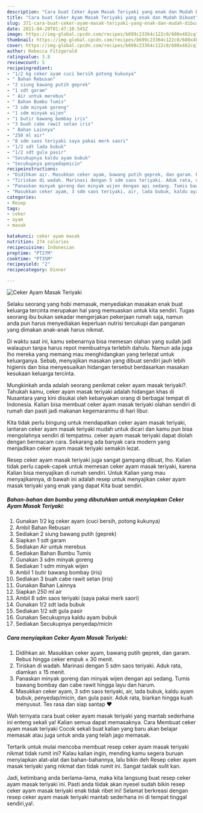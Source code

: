 ```yaml
---
description: "Cara buat Ceker Ayam Masak Teriyaki yang enak dan Mudah Dibuat"
title: "Cara buat Ceker Ayam Masak Teriyaki yang enak dan Mudah Dibuat"
slug: 371-cara-buat-ceker-ayam-masak-teriyaki-yang-enak-dan-mudah-dibuat
date: 2021-04-20T01:47:10.545Z
image: https://img-global.cpcdn.com/recipes/b699c23364c122c0/680x482cq70/ceker-ayam-masak-teriyaki-foto-resep-utama.jpg
thumbnail: https://img-global.cpcdn.com/recipes/b699c23364c122c0/680x482cq70/ceker-ayam-masak-teriyaki-foto-resep-utama.jpg
cover: https://img-global.cpcdn.com/recipes/b699c23364c122c0/680x482cq70/ceker-ayam-masak-teriyaki-foto-resep-utama.jpg
author: Rebecca Fitzgerald
ratingvalue: 3.8
reviewcount: 5
recipeingredient:
- "1/2 kg ceker ayam cuci bersih potong kukunya"
- " Bahan Rebusan"
- "2 siung bawang putih geprek"
- "1 sdt garam"
- " Air untuk merebus"
- " Bahan Bumbu Tumis"
- "3 sdm minyak goreng"
- "1 sdm minyak wijen"
- "1 butir bawang bombay iris"
- "3 buah cabe rawit setan iris"
- " Bahan Lainnya"
- "250 ml air"
- "8 sdm saos teriyaki saya pakai merk saori"
- "1/2 sdt lada bubuk"
- "1/2 sdt gula pasir"
- "Secukupnya kaldu ayam bubuk"
- "Secukupnya penyedapmicin"
recipeinstructions:
- "Didihkan air. Masukkan ceker ayam, bawang putih geprek, dan garam. Rebus hingga ceker empuk ± 30 menit."
- "Tiriskan di wadah. Marinasi dengan 5 sdm saos teriyaki. Aduk rata, diamkan ± 15 menit."
- "Panaskan minyak goreng dan minyak wijen dengan api sedang. Tumis bawang bombay dan cabe rawit hingga layu dan harum."
- "Masukkan ceker ayam, 3 sdm saos teriyaki, air, lada bubuk, kaldu ayam bubuk, penyedap/micin, dan gula pasir. Aduk rata, biarkan hingga kuah menyusut. Tes rasa dan siap santap ❤"
categories:
- Resep
tags:
- ceker
- ayam
- masak

katakunci: ceker ayam masak 
nutrition: 274 calories
recipecuisine: Indonesian
preptime: "PT27M"
cooktime: "PT35M"
recipeyield: "2"
recipecategory: Dinner

---
```



![Ceker Ayam Masak Teriyaki](https://img-global.cpcdn.com/recipes/b699c23364c122c0/680x482cq70/ceker-ayam-masak-teriyaki-foto-resep-utama.jpg)

Selaku seorang yang hobi memasak, menyediakan masakan enak buat keluarga tercinta merupakan hal yang memuaskan untuk kita sendiri. Tugas seorang ibu bukan sekadar mengerjakan pekerjaan rumah saja, namun anda pun harus menyediakan keperluan nutrisi tercukupi dan panganan yang dimakan anak-anak harus nikmat.

Di waktu  saat ini, kamu sebenarnya bisa memesan olahan yang sudah jadi walaupun tanpa harus repot membuatnya terlebih dahulu. Namun ada juga lho mereka yang memang mau menghidangkan yang terlezat untuk keluarganya. Sebab, menyajikan masakan yang dibuat sendiri jauh lebih higienis dan bisa menyesuaikan hidangan tersebut berdasarkan masakan kesukaan keluarga tercinta. 



Mungkinkah anda adalah seorang penikmat ceker ayam masak teriyaki?. Tahukah kamu, ceker ayam masak teriyaki adalah hidangan khas di Nusantara yang kini disukai oleh kebanyakan orang di berbagai tempat di Indonesia. Kalian bisa membuat ceker ayam masak teriyaki olahan sendiri di rumah dan pasti jadi makanan kegemaranmu di hari libur.

Kita tidak perlu bingung untuk mendapatkan ceker ayam masak teriyaki, lantaran ceker ayam masak teriyaki mudah untuk dicari dan kamu pun bisa mengolahnya sendiri di tempatmu. ceker ayam masak teriyaki dapat diolah dengan bermacam cara. Sekarang ada banyak cara modern yang menjadikan ceker ayam masak teriyaki semakin lezat.

Resep ceker ayam masak teriyaki juga sangat gampang dibuat, lho. Kalian tidak perlu capek-capek untuk memesan ceker ayam masak teriyaki, karena Kalian bisa menyajikan di rumah sendiri. Untuk Kalian yang mau menyajikannya, di bawah ini adalah resep untuk menyajikan ceker ayam masak teriyaki yang enak yang dapat Kita buat sendiri.

<!--inarticleads1-->

##### Bahan-bahan dan bumbu yang dibutuhkan untuk menyiapkan Ceker Ayam Masak Teriyaki:

1. Gunakan 1/2 kg ceker ayam (cuci bersih, potong kukunya)
1. Ambil  Bahan Rebusan
1. Sediakan 2 siung bawang putih (geprek)
1. Siapkan 1 sdt garam
1. Sediakan  Air untuk merebus
1. Sediakan  Bahan Bumbu Tumis
1. Gunakan 3 sdm minyak goreng
1. Sediakan 1 sdm minyak wijen
1. Ambil 1 butir bawang bombay (iris)
1. Sediakan 3 buah cabe rawit setan (iris)
1. Gunakan  Bahan Lainnya
1. Siapkan 250 ml air
1. Ambil 8 sdm saos teriyaki (saya pakai merk saori)
1. Gunakan 1/2 sdt lada bubuk
1. Sediakan 1/2 sdt gula pasir
1. Gunakan Secukupnya kaldu ayam bubuk
1. Sediakan Secukupnya penyedap/micin




<!--inarticleads2-->

##### Cara menyiapkan Ceker Ayam Masak Teriyaki:

1. Didihkan air. Masukkan ceker ayam, bawang putih geprek, dan garam. Rebus hingga ceker empuk ± 30 menit.
1. Tiriskan di wadah. Marinasi dengan 5 sdm saos teriyaki. Aduk rata, diamkan ± 15 menit.
1. Panaskan minyak goreng dan minyak wijen dengan api sedang. Tumis bawang bombay dan cabe rawit hingga layu dan harum.
1. Masukkan ceker ayam, 3 sdm saos teriyaki, air, lada bubuk, kaldu ayam bubuk, penyedap/micin, dan gula pasir. Aduk rata, biarkan hingga kuah menyusut. Tes rasa dan siap santap ❤




Wah ternyata cara buat ceker ayam masak teriyaki yang mantab sederhana ini enteng sekali ya! Kalian semua dapat memasaknya. Cara Membuat ceker ayam masak teriyaki Cocok sekali buat kalian yang baru akan belajar memasak atau juga untuk anda yang telah jago memasak.

Tertarik untuk mulai mencoba membuat resep ceker ayam masak teriyaki nikmat tidak rumit ini? Kalau kalian ingin, mending kamu segera buruan menyiapkan alat-alat dan bahan-bahannya, lalu bikin deh Resep ceker ayam masak teriyaki yang nikmat dan tidak rumit ini. Sangat taidak sulit kan. 

Jadi, ketimbang anda berlama-lama, maka kita langsung buat resep ceker ayam masak teriyaki ini. Pasti anda tiidak akan nyesel sudah bikin resep ceker ayam masak teriyaki enak tidak ribet ini! Selamat berkreasi dengan resep ceker ayam masak teriyaki mantab sederhana ini di tempat tinggal sendiri,ya!.

